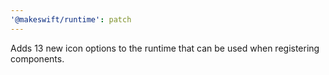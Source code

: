 ```yaml
---
'@makeswift/runtime': patch
---
```


Adds 13 new icon options to the runtime that can be used when registering components.

